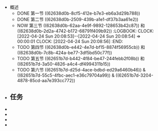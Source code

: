 - 概述
	- DONE 第一节  ((62638d0b-8cf5-412e-b7e3-eb6a3d29b788))
	- DONE 第二节 ((62638d0b-2509-439b-a1e1-df37b3aa61e2))
	- NOW 第三节 ((62638d0b-62aa-4e9f-9892-128653b42c87)) 和 ((62638d0b-2d2a-4742-b172-68791f409b92))
	  :LOGBOOK:
	  CLOCK: [2022-04-24 Sun 20:08:53]--[2022-04-24 Sun 20:08:54] =>  00:00:01
	  CLOCK: [2022-04-24 Sun 20:08:56]
	  :END:
	- TODO 第四节 ((62638d0b-e442-4e7d-bf15-8874f56955cb)) 和 ((62638d0b-7c8b-424a-be77-3df5bd50c77f))
	- TODO 第五节 ((62651b7d-b442-4f84-be47-244febb2f08b)) 和 ((62651b7d-3a50-4826-a4c4-df4994311b15))
	- TODO 第六节 ((62651b7d-d25d-4ace-bdbd-ed29a6460b46)) & ((62651b7d-55c5-4fbc-aec1-e36c79704a99)) & ((62651b7d-3204-4878-85cd-aa7e393cc772))
- 任务
	-
-
-
-
-